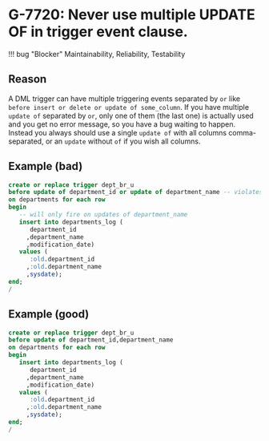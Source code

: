 # G-7720: Never use multiple UPDATE OF in trigger event clause.

!!! bug "Blocker"
    Maintainability, Reliability, Testability

## Reason

A DML trigger can have multiple triggering events separated by `or` like `before insert or delete or update of some_column`. If you have multiple `update of` separated by `or`, only one of them (the last one) is actually used and you get no error message, so you have a bug waiting to happen. Instead you always should use a single `update of` with all columns comma-separated, or an `update` without `of` if you wish all columns.

## Example (bad)

``` sql hl_lines="2"
create or replace trigger dept_br_u
before update of department_id or update of department_name -- violates also G-7730
on departments for each row
begin
   -- will only fire on updates of department_name
   insert into departments_log (
      department_id
     ,department_name
     ,modification_date)
   values (
      :old.department_id
     ,:old.department_name
     ,sysdate);
end;
/
```

## Example (good)

``` sql hl_lines="2"
create or replace trigger dept_br_u
before update of department_id,department_name
on departments for each row
begin
   insert into departments_log (
      department_id
     ,department_name
     ,modification_date)
   values (
      :old.department_id
     ,:old.department_name
     ,sysdate);
end;
/
```